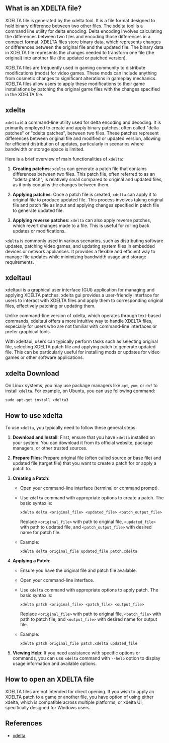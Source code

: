 ## What is an XDELTA file?

XDELTA file is generated by the xdelta tool. It is a file format designed to hold binary difference between two other files. The xdelta tool is a command line utility for delta encoding. Delta encoding involves calculating the differences between two files and encoding those differences in a compact format. XDELTA files store binary data, which represents changes or differences between the original file and the updated file. The binary data in XDELTA file represents the changes needed to transform one file (the original) into another file (the updated or patched version).

XDELTA files are frequently used in gaming community to distribute modifications (mods) for video games. These mods can include anything from cosmetic changes to significant alterations in gameplay mechanics. XDELTA files allow users to apply these modifications to their game installations by patching the original game files with the changes specified in the XDELTA file.

## xdelta

`xdelta` is a command-line utility used for delta encoding and decoding. It is primarily employed to create and apply binary patches, often called "delta patches" or "xdelta patches", between two files. These patches represent differences between original file and modified or updated version, allowing for efficient distribution of updates, particularly in scenarios where bandwidth or storage space is limited.

Here is a brief overview of main functionalities of `xdelta`:

1.  **Creating patches**: `xdelta` can generate a patch file that contains differences between two files. This patch file, often referred to as an "xdelta patch", is relatively small compared to original and updated files, as it only contains the changes between them.
    
2.  **Applying patches**: Once a patch file is created, `xdelta` can apply it to original file to produce updated file. This process involves taking original file and patch file as input and applying changes specified in patch file to generate updated file.
    
3.  **Applying reverse patches**: `xdelta` can also apply reverse patches, which revert changes made to a file. This is useful for rolling back updates or modifications.
    

`xdelta` is commonly used in various scenarios, such as distributing software updates, patching video games, and updating system files in embedded devices or network appliances. It provides a flexible and efficient way to manage file updates while minimizing bandwidth usage and storage requirements.

## xdeltaui

xdeltaui is a graphical user interface (GUI) application for managing and applying XDELTA patches. xdelta gui	provides a user-friendly interface for users to interact with XDELTA files and apply them to corresponding original files, effectively patching or updating them.

Unlike command-line version of xdelta, which operates through text-based commands, xdeltaui offers a more intuitive way to handle XDELTA files, especially for users who are not familiar with command-line interfaces or prefer graphical tools.

With xdeltaui, users can typically perform tasks such as selecting original file, selecting XDELTA patch file and applying patch to generate updated file. This can be particularly useful for installing mods or updates for video games or other software applications.

## xdelta Download

On Linux systems, you may use package managers like `apt`, `yum`, or `dnf` to install `xdelta`. For example, on Ubuntu, you can use following command:

```
sudo apt-get install xdelta3
```

## How to use xdelta

To use `xdelta`, you typically need to follow these general steps:

1.  **Download and Install**: First, ensure that you have `xdelta` installed on your system. You can download it from its official website, package managers, or other trusted sources.
    
2.  **Prepare Files**: Prepare original file (often called source or base file) and updated file (target file) that you want to create a patch for or apply a patch to.
    
3.  **Creating a Patch**:
    
    -   Open your command-line interface (terminal or command prompt).
    -   Use `xdelta` command with appropriate options to create a patch. The basic syntax is:
               
        ```
        xdelta delta <original_file> <updated_file> <patch_output_file>
        ``` 
        
        Replace `<original_file>` with path to original file, `<updated_file>` with path to updated file, and `<patch_output_file>` with desired name for patch file.
    -   Example:
               
        ```
        xdelta delta original_file updated_file patch.xdelta
        ``` 
        
4.  **Applying a Patch**:
    
    -   Ensure you have the original file and patch file available.
    -   Open your command-line interface.
    -   Use `xdelta` command with appropriate options to apply patch. The basic syntax is:
        
      
        ```
        xdelta patch <original_file> <patch_file> <output_file>
        ``` 
        
        Replace `<original_file>` with path to original file, `<patch_file>` with path to patch file, and `<output_file>` with desired name for output file.
    -   Example:
                
        ```
        xdelta patch original_file patch.xdelta updated_file
        ``` 
        
5.  **Viewing Help**: If you need assistance with specific options or commands, you can use `xdelta` command with `--help` option to display usage information and available options.
    
## How to open an XDELTA file

XDELTA files are not intended for direct opening. If you wish to apply an XDELTA patch to a game or another file, you have option of using either xdelta, which is compatible across multiple platforms, or xdelta UI, specifically designed for Windows users.

## References
* [xdelta](https://en.wikipedia.org/wiki/Xdelta)
